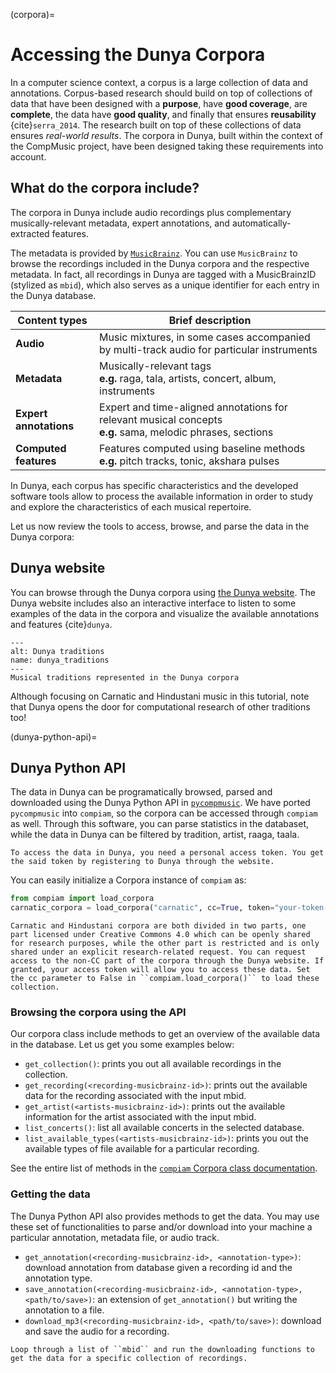 (corpora)=
# Accessing the Dunya Corpora
In a computer science context, a corpus is a large collection of data and annotations. Corpus-based research should build on top of collections of data that have been designed with a **purpose**, have **good coverage**, are **complete**, the data have **good quality**, and finally that ensures **reusability** {cite}`serra_2014`. The research built on top of these collections of data ensures *real-world results*. The corpora in Dunya, built within the context of the CompMusic project, have been designed taking these requirements into account.

## What do the corpora include?
The corpora in Dunya include audio recordings plus complementary musically-relevant metadata, expert annotations, and automatically-extracted features.

The metadata is provided by [`MusicBrainz`](https://musicbrainz.org/). You can use `MusicBrainz` to browse the recordings included in the Dunya corpora and the respective metadata. In fact, all recordings in Dunya are tagged with a MusicBrainzID (stylized as ``mbid``), which also serves as a unique identifier for each entry in the Dunya database.

| **Content types**       | **Brief description**                                                                                            |
|-------------------------|------------------------------------------------------------------------------------------------------------------|
| **Audio**               | Music mixtures, in some cases accompanied by multi-track audio for particular instruments                        |
| **Metadata**            | Musically-relevant tags <br> **e.g.** raga, tala, artists, concert, album, instruments                           |
| **Expert annotations**  | Expert and time-aligned annotations for relevant musical concepts <br> **e.g.** sama, melodic phrases, sections  |
| **Computed features**   | Features computed using baseline methods <br> **e.g.** pitch tracks, tonic, akshara pulses                      |

In Dunya, each corpus has specific characteristics and the developed software tools allow to process the available information in order to study and explore the characteristics of each musical repertoire. 

Let us now review the tools to access, browse, and parse the data in the Dunya corpora:


## Dunya website
You can browse through the Dunya corpora using [the Dunya website](https://dunya.compmusic.upf.edu/). The Dunya website includes also an interactive interface to listen to some examples of the data in the corpora and visualize the available annotations and features {cite}`dunya`.

```{figure} ../images/dunya_1.png
---
alt: Dunya traditions
name: dunya_traditions
---
Musical traditions represented in the Dunya corpora
```

Although focusing on Carnatic and Hindustani music in this tutorial, note that Dunya opens the door for computational research of other traditions too! 


(dunya-python-api)=
## Dunya Python API
The data in Dunya can be programatically browsed, parsed and downloaded using the Dunya Python API in [`pycompmusic`](https://dunya.compmusic.upf.edu/docs/search.html). We have ported `pycompmusic` into `compiam`, so the corpora can be accessed through `compiam` as well. Through this software, you can parse statistics in the databaset, while the data in Dunya can be filtered by tradition, artist, raaga, taala. 

```{note}
To access the data in Dunya, you need a personal access token. You get the said token by registering to Dunya through the website.
```

You can easily initialize a Corpora instance of `compiam` as:
```python
from compiam import load_corpora
carnatic_corpora = load_corpora("carnatic", cc=True, token="your-token-goes-here")
```

```{note}
Carnatic and Hindustani corpora are both divided in two parts, one part licensed under Creative Commons 4.0 which can be openly shared for research purposes, while the other part is restricted and is only shared under an explicit research-related request. You can request access to the non-CC part of the corpora through the Dunya website. If granted, your access token will allow you to access these data. Set the cc parameter to False in ``compiam.load_corpora()`` to load these collection.
```

### Browsing the corpora using the API
Our corpora class include methods to get an overview of the available data in the database. Let us get you some examples below:

* ``get_collection()``: prints you out all available recordings in the collection.
* ``get_recording(<recording-musicbrainz-id>)``: prints out the available data for the recording associated with the input mbid.
* ``get_artist(<artists-musicbrainz-id>)``: prints out the available information for the artist associated with the input mbid.
* ``list_concerts()``: list all available concerts in the selected database.
* ``list_available_types(<artists-musicbrainz-id>)``:  prints you out the available types of file available for a particular recording.

See the entire list of methods in the [`compiam` Corpora class documentation](https://mtg.github.io/compIAM/source/datasets.html#access-the-dunya-corpora).

### Getting the data
The Dunya Python API also provides methods to get the data. You may use these set of functionalities to parse and/or download into your machine a particular annotation, metadata file, or audio track.

* ``get_annotation(<recording-musicbrainz-id>, <annotation-type>)``: download annotation from database given a recording id and the annotation type.
* ``save_annotation(<recording-musicbrainz-id>, <annotation-type>, <path/to/save>)``: an extension of ``get_annotation()`` but writing the annotation to a file.
* ``download_mp3(<recording-musicbrainz-id>, <path/to/save>)``: download and save the audio for a recording.

```{tip}
Loop through a list of ``mbid`` and run the downloading functions to get the data for a specific collection of recordings.
```

